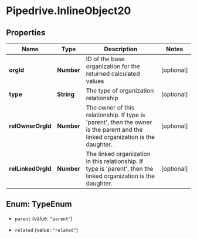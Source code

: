 # Pipedrive.InlineObject20

## Properties

Name | Type | Description | Notes
------------ | ------------- | ------------- | -------------
**orgId** | **Number** | ID of the base organization for the returned calculated values | [optional] 
**type** | **String** | The type of organization relationship | [optional] 
**relOwnerOrgId** | **Number** | The owner of this relationship. If type is &#39;parent&#39;, then the owner is the parent and the linked organization is the daughter. | [optional] 
**relLinkedOrgId** | **Number** | The linked organization in this relationship. If type is &#39;parent&#39;, then the linked organization is the daughter. | [optional] 



## Enum: TypeEnum


* `parent` (value: `"parent"`)

* `related` (value: `"related"`)




